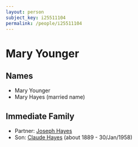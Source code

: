 ```yaml
---
layout: person
subject_key: i25511104
permalink: /people/i25511104
---
```


# Mary Younger

## Names

* Mary Younger
* Mary Hayes (married name)

## Immediate Family

* Partner: [Joseph Hayes](./@49395288@-joseph-hayes-b-d.md)
* Son: [Claude Hayes](./@99088640@-claude-hayes-b1889-d1958-1-30.md) (about 1889 - 30/Jan/1958)

